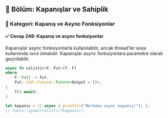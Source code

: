 ## 📘 Bölüm: Kapanışlar ve Sahiplik  
### 🔹 Kategori: Kapanış ve Async Fonksiyonlar  
#### ✅ Cevap 248: Kapanış ve async fonksiyonlar

Kapanışlar async fonksiyonlarla kullanılabilir, ancak thread'ler arası kullanımda `Send` olmalıdır. Kapanışlar async fonksiyonlara parametre olarak geçirilebilir.

```rust
async fn calistir<F, Fut>(f: F)
where
    F: Fn() -> Fut,
    Fut: std::future::Future<Output = ()>,
{
    f().await;
}

let kapanis = || async { println!("Merhaba async kapanış!"); };
// tokio::spawn(calistir(kapanis));
```
